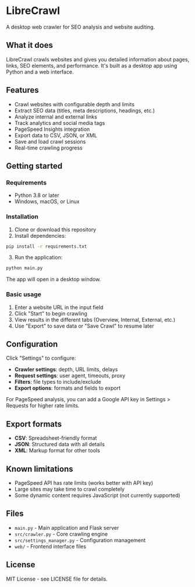 # LibreCrawl

A desktop web crawler for SEO analysis and website auditing.

## What it does

LibreCrawl crawls websites and gives you detailed information about pages, links, SEO elements, and performance. It's built as a desktop app using Python and a web interface.

## Features

- Crawl websites with configurable depth and limits
- Extract SEO data (titles, meta descriptions, headings, etc.)
- Analyze internal and external links
- Track analytics and social media tags
- PageSpeed Insights integration
- Export data to CSV, JSON, or XML
- Save and load crawl sessions
- Real-time crawling progress

## Getting started

### Requirements

- Python 3.8 or later
- Windows, macOS, or Linux

### Installation

1. Clone or download this repository
2. Install dependencies:
```bash
pip install -r requirements.txt
```

3. Run the application:
```bash
python main.py
```

The app will open in a desktop window.

### Basic usage

1. Enter a website URL in the input field
2. Click "Start" to begin crawling
3. View results in the different tabs (Overview, Internal, External, etc.)
4. Use "Export" to save data or "Save Crawl" to resume later

## Configuration

Click "Settings" to configure:

- **Crawler settings**: depth, URL limits, delays
- **Request settings**: user agent, timeouts, proxy
- **Filters**: file types to include/exclude
- **Export options**: formats and fields to export

For PageSpeed analysis, you can add a Google API key in Settings > Requests for higher rate limits.

## Export formats

- **CSV**: Spreadsheet-friendly format
- **JSON**: Structured data with all details
- **XML**: Markup format for other tools

## Known limitations

- PageSpeed API has rate limits (works better with API key)
- Large sites may take time to crawl completely
- Some dynamic content requires JavaScript (not currently supported)

## Files

- `main.py` - Main application and Flask server
- `src/crawler.py` - Core crawling engine
- `src/settings_manager.py` - Configuration management
- `web/` - Frontend interface files

## License

MIT License - see LICENSE file for details.